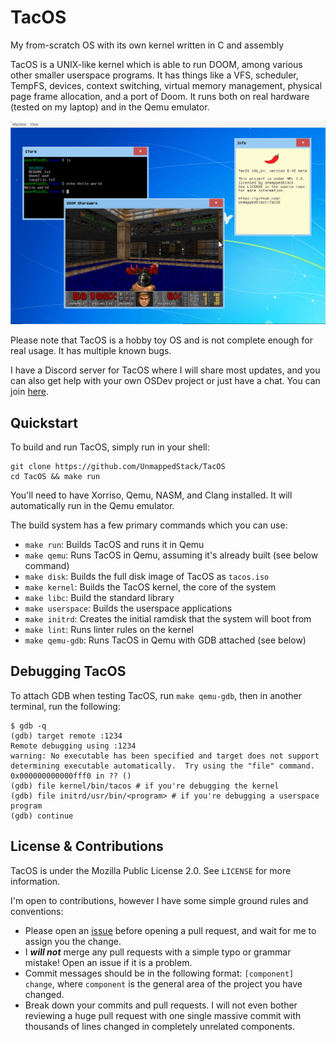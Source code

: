 # TacOS
My from-scratch OS with its own kernel written in C and assembly

TacOS is a UNIX-like kernel which is able to run DOOM, among various other smaller userspace programs. It has things like a VFS, scheduler, TempFS, devices, context switching, virtual memory management, physical page frame allocation, and a port of Doom. It runs both on real hardware (tested on my laptop) and in the Qemu emulator.

![A screenshot of TacOS](/screenshots/perfectscreenshot.webp)

Please note that TacOS is a hobby toy OS and is not complete enough for real usage. It has multiple known bugs.

I have a Discord server for TacOS where I will share most updates, and you can also get help with your own OSDev project or just have a chat. You can join [here](https://discord.gg/hPg9S2F2nD).

## Quickstart
To build and run TacOS, simply run in your shell:
```
git clone https://github.com/UnmappedStack/TacOS
cd TacOS && make run
```
You'll need to have Xorriso, Qemu, NASM, and Clang installed. It will automatically run in the Qemu emulator.

The build system has a few primary commands which you can use:
 - `make run`: Builds TacOS and runs it in Qemu
 - `make qemu`: Runs TacOS in Qemu, assuming it's already built (see below command)
 - `make disk`: Builds the full disk image of TacOS as `tacos.iso`
 - `make kernel`: Builds the TacOS kernel, the core of the system
 - `make libc`: Build the standard library
 - `make userspace`: Builds the userspace applications
 - `make initrd`: Creates the initial ramdisk that the system will boot from
 - `make lint`: Runs linter rules on the kernel
 - `make qemu-gdb`: Runs TacOS in Qemu with GDB attached (see below)

## Debugging TacOS
To attach GDB when testing TacOS, run `make qemu-gdb`, then in another terminal, run the following:
```
$ gdb -q
(gdb) target remote :1234
Remote debugging using :1234
warning: No executable has been specified and target does not support
determining executable automatically.  Try using the "file" command.
0x000000000000fff0 in ?? ()
(gdb) file kernel/bin/tacos # if you're debugging the kernel
(gdb) file initrd/usr/bin/<program> # if you're debugging a userspace program
(gdb) continue
```

## License & Contributions
TacOS is under the Mozilla Public License 2.0. See `LICENSE` for more information.

I'm open to contributions, however I have some simple ground rules and conventions:
 - Please open an [issue](https://github.com/UnmappedStack/TacOS/issues) before opening a pull request, and wait for me to assign you the change.
 - I ***will not*** merge any pull requests with a simple typo or grammar mistake! Open an issue if it is a problem.
 - Commit messages should be in the following format: `[component] change`, where `component` is the general area of the project you have changed.
 - Break down your commits and pull requests. I will not even bother reviewing a huge pull request with one single massive commit with thousands of lines changed in completely unrelated components.
